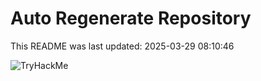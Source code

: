 # Auto Regenerate Repository

This README was last updated: 2025-03-29 08:10:46

 ![TryHackMe](https://tryhackme.com/badge/533634)